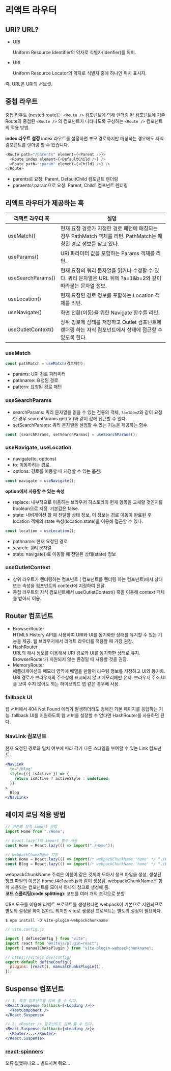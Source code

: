 # 리액트 라우터

## URI? URL?

- URI

  Uniform Resource Identifier의 약자로 식별자(idenfier)를 의미.

- URL

  Uniform Resource Locator의 약자로 식별자 중에 하나인 위치 표시자.

즉, URL은 URI의 서브셋.

## 중첩 라우트

중첩 라우트 (nested route)는 `<Route />` 컴포넌트에 의해 렌더링 된 컴포넌트에 기존 Route의 중첩된 `<Route />` 의 컴포넌트가 나타나도록 구성하는 `<Route />` 컴포넌트의 적용 방법.

**index 라우트 설정**
index 라우트를 설정하면 부모 경로까지만 매칭되는 경우에도 자식 컴포넌트를 렌더링 할 수 있습니다.

```javascript
<Route path="/parents" element={<Parent />}>
  <Route index element={<DefaultChild />} />
  <Route path=":param" element={<Child1 />} />
</Route>
```

- parents로 요청: Parent, DefaultChild 컴포넌트 렌더링
- paraents/:param으로 요청: Parent, Child1 컴포넌트 렌더링

## 리액트 라우터가 제공하는 훅

| 리액트 라우터 훅   | 설명                                                                                                               |
| ------------------ | ------------------------------------------------------------------------------------------------------------------ |
| useMatch()         | 현재 요청 경로가 지정한 경로 패턴에 매칭되는 경우 PathMatch 객체를 리턴. PathMatch는 매칭된 경로 정보를 담고 있다. |
| useParams()        | URI 파라미터 값을 포함하는 Params 객체를 리턴.                                                                     |
| useSearchParams()  | 현재 요청의 쿼리 문자열을 읽거나 수정할 수 있다. 쿼리 문자열은 URL 뒤에 ?a=1&b=2와 같이 따라붙는 문자열 정보.      |
| useLocation()      | 현재 요청된 경로 정보를 포함하는 Location 객체를 리턴.                                                             |
| useNavigate()      | 화면 전환(이동)을 위한 Navigate 함수를 리턴.                                                                       |
| useOutletContext() | 상위 경로에 상태를 저장하고 Outlet 컴포넌트에 렌더링 하는 자식 컴포넌트에서 상태에 접근할 수 있도록 한다.          |

### useMatch

```jsx
const pathMatch = useMatch(경로패턴);
```

- params: URI 경로 파라미터
- pathname: 요청된 경로
- pattern: 요청된 경로 패턴

### useSearchParams

- searchParams: 쿼리 문자열을 읽을 수 있는 전용의 객체, `?a=1&b=2`와 같이 요청한 경우 searchParams.get('a')와 같이 값에 접근할 수 있다.
- setSearchParams: 쿼리 문자열을 설정할 수 있는 기능을 제공하는 함수.

```jsx
const [searchParams, setSearchParmas] = useSearchParams();
```

### useNavigate, useLocation

- navigate(to, options)
- to: 이동하려는 경로.
- options: 경로를 이동할 때 지정할 수 있는 옵션.

```jsx
const navigate = useNavigate();
```

**option에서 사용할 수 있는 속성**

- replace: 내부적으로 이용하는 브라우저 히스토리의 현재 항목을 교체할 것인지를 boolean으로 지정. 기본값은 false.
- state: 내비게이션 할 때 전달할 상태 정보. 이 정보는 경로 이동이 완료된 후 location 객체의 state 속성(location.state)을 이용해 접근할 수 있다.

```javascript
const location = useLocation();
```

- pathname: 현재 요청된 경로
- search: 쿼리 문자열
- state: navigate()로 이동할 때 전달된 상태(state) 정보

### useOutletContext

- 상위 라우트가 렌더링하는 컴포넌트 (<Outlet /> 컴포넌트를 렌더링 하는 컴포넌트)에서 상태 또는 속성을 <Outlet /> 컴포넌트의 context에 지정하여 전달.
- 중첩 라우트의 자식 컴포넌트에서 useOutletContext() 훅을 이용해 context 객체를 받아서 이용.

## Router 컴포넌트

- BrowserRouter <br />
  HTML5 History API를 사용하여 URI와 UI를 동기화한 상태를 유지할 수 있는 기능을 제공. 웹 브라우저에서 리액트 라우터를 적용할 때 가장 권장.
- HashRouter <br />
  URL의 해시 정보를 이용해서 URI 경로와 UI를 동기화한 상태로 유지. BrowserRouter가 지원되지 않는 환경일 때 사용할 것을 권장.
- MemoryRouter <br />
  애플리케이션의 메모리 영역에 배열을 만들어 라우팅 정보를 저장하고 UI와 동기화. URI 경로가 브라우저의 주소창에 표시되지 않고 메모리에만 유지. 브라우저 주소 UI를 보여 주지 않아도 되는 하이브리드 앱 같은 경우에 사용.

### fallback UI

웹 서버에서 404 Not Found 에러가 발생하더라도 정해진 기본 페이지를 응답하는 기능. fallback UI를 지원하도록 웹 서버를 설정할 수 없다면 HashRouter를 사용하면 된다.

### NavLink 컴포넌트

현재 요청된 경로와 일치 여부에 따라 각기 다른 스타일을 부여할 수 있는 Link 컴포넌트.

```jsx
<NavLink
  to="/blog"
  style={({ isActive }) => {
    return isActive ? activeStyle : undefined;
  }}
>
  Blog
</NavLink>
```

## 레이지 로딩 적용 방법

```jsx
// 기존의 정적 import 방법
import Home from "./Home";

// React.lazy()와 import 함수 사용
const Home = React.lazy(() => import("./Home"));

// webpackChunkName 지정
const Home = React.lazy(() => import(/* webpackChunkName:'home' */ "./Home"));
const Blog = React.lazy(() => import(/* webpackChunkName:'home' */ "./Blog"));
```

webpackChunkName 주석은 이름이 같은 것끼리 모아서 청크 파일을 생성, 생성된 청크 파일의 이름은 home.f4c1eac5.js와 같이 생성됨. webpackChunkName은 함께 사용되는 컴포넌트를 모아서 하나의 청크로 생성해 줌. <br />
**코드 스플리팅(code splitting)**: 코드를 여러 개의 조각으로 분할

CRA 도구를 이용해 리액트 프로젝트를 생성했다면 webpack이 기본으로 지원되므로 별도의 설정을 하지 않아도 되지만 vite로 생성된 프로젝트는 별도의 설정이 필요하다.

```
$ npm install -D vite-plugin-webpackchunkname
```

```javascript
// vite.config.js

import { defineConfig } from "vite";
import react from "@vitejs/plugin=react";
import { manualChnksPlugin } from "vite-plugin-webpackchunkname";

// https://vitejs.dev/config/
export default defineConfig({
  plugins: [react(), manualChunksPlugin()],
});
```

## Suspense 컴포넌트

```jsx
// 1. 특정 컴포넌트를 감싸 줄 수 있다.
<React.Suspense fallback={<Loading />}>
  <TestComponent />
</React.Suspense>

// 2. <Router /> 컴포넌트도 감싸 줄 수 있다.
<React.Suspense fallback={<Loading />}>
  <Router>...</Router>
</React.Suspense>
```

### [react-spinners](https://www.davidhu.io/react-spinners/)

오류 없앴짜나요... 빌드시켜 줘요...
